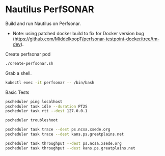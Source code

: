 # Nautilus PerfSONAR

Build and run Nautilus on Perfsonar.

  * Note: using patched docker build to fix for Docker version bug (https://github.com/MiddelkoopT/perfsonar-testpoint-docker/tree/tm-dev).


Create perfsonar pod
```bash
./create-perfsonar.sh
```

Grab a shell.
```bash
kubectl exec -it perfsonar -- /bin/bash
```

Basic Tests
```bash
pscheduler ping localhost
pscheduler task idle --duration PT2S
pscheduler task rtt --dest 127.0.0.1

pscheduler troubleshoot

pscheduler task trace --dest ps.ncsa.xsede.org
pscheduler task trace --dest kans.ps.greatplains.net

pscheduler task throughput --dest ps.ncsa.xsede.org
pscheduler task throughput --dest kans.ps.greatplains.net

```
